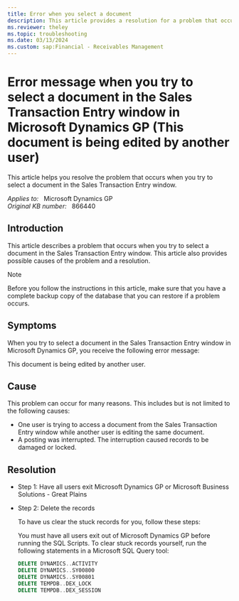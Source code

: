 ```yaml
---
title: Error when you select a document
description: This article provides a resolution for a problem that occurs when you try to select a document in the Sales Transaction Entry window.
ms.reviewer: theley
ms.topic: troubleshooting
ms.date: 03/13/2024
ms.custom: sap:Financial - Receivables Management
---
```

# Error message when you try to select a document in the Sales Transaction Entry window in Microsoft Dynamics GP (This document is being edited by another user)

This article helps you resolve the problem that occurs when you try to select a document in the Sales Transaction Entry window.

_Applies to:_ &nbsp; Microsoft Dynamics GP  
_Original KB number:_ &nbsp; 866440

## Introduction

This article describes a problem that occurs when you try to select a document in the Sales Transaction Entry window. This article also provides possible causes of the problem and a resolution.

> [!NOTE]
> Before you follow the instructions in this article, make sure that you have a complete backup copy of the database that you can restore if a problem occurs.

## Symptoms

When you try to select a document in the Sales Transaction Entry window in Microsoft Dynamics GP, you receive the following error message:

This document is being edited by another user.

## Cause

This problem can occur for many reasons. This includes but is not limited to the following causes:

- One user is trying to access a document from the Sales Transaction Entry window while another user is editing the same document.
- A posting was interrupted. The interruption caused records to be damaged or locked.

## Resolution

- Step 1: Have all users exit Microsoft Dynamics GP or Microsoft Business Solutions - Great Plains

- Step 2: Delete the records

   To have us clear the stuck records for you, follow these steps:

    You must have all users exit out of Microsoft Dynamics GP before running the SQL Scripts.
    To clear stuck records yourself, run the following statements in a Microsoft SQL Query tool:

    ```sql
    DELETE DYNAMICS..ACTIVITY
    DELETE DYNAMICS..SY00800
    DELETE DYNAMICS..SY00801
    DELETE TEMPDB..DEX_LOCK
    DELETE TEMPDB..DEX_SESSION
    ```
